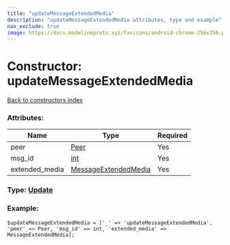 ```yaml
---
title: "updateMessageExtendedMedia"
description: "updateMessageExtendedMedia attributes, type and example"
nav_exclude: true
image: https://docs.madelineproto.xyz/favicons/android-chrome-256x256.png
---
```

# Constructor: updateMessageExtendedMedia  
[Back to constructors index](/API_docs/constructors/index.html)



### Attributes:

| Name     |    Type       | Required |
|----------|---------------|----------|
|peer|[Peer](/API_docs/types/Peer.html) | Yes|
|msg\_id|[int](/API_docs/types/int.html) | Yes|
|extended\_media|[MessageExtendedMedia](/API_docs/types/MessageExtendedMedia.html) | Yes|



### Type: [Update](/API_docs/types/Update.html)


### Example:

```
$updateMessageExtendedMedia = ['_' => 'updateMessageExtendedMedia', 'peer' => Peer, 'msg_id' => int, 'extended_media' => MessageExtendedMedia];
```  
